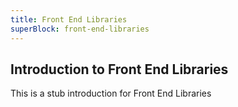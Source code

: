 ```yaml
---
title: Front End Libraries
superBlock: front-end-libraries
---
```

## Introduction to Front End Libraries

This is a stub introduction for Front End Libraries
